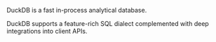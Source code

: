 DuckDB is a fast in-process analytical database.

DuckDB supports a feature-rich SQL dialect complemented with deep integrations into client APIs.
